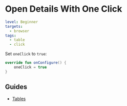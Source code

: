 # Open Details With One Click

```yaml
level: Beginner
targets:
  - browser
tags:
  - table
  - click
```

Set `oneClick` to `true`:

```kotlin
override fun onConfigure() {
    oneClick = true
}
```

## Guides

- [Tables](/doc/guides/browser/builtin/Tables.md)